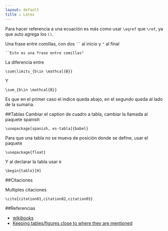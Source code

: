 ```yaml
---
layout: default
title : Latex
---
```

Para hacer referencia a una ecuación es más como usar `\eqref` que `\ref`, ya que auto agrega los `()`.  

Una frase entre comillas, con dos `´´` al inicio y `"` al final

	´´Esto es una frase entre comillas"

La diferencia entre

    \sum\limits_{b\in \mathcal{B}}

Y

    \sum_{b\in \mathcal{B}}

Es que en el primer caso el indice queda abajo, en el segundo queda al lado de la sumaria.

##Tablas
Cambiar el caption de cuadro a tabla, cambiar la llamada al paquete spanish

    \usepackage[spanish, es-tabla]{babel}


Para que una tabla no se mueva de posición donde se define, usar el paquete

    \usepackage{float}

Y al declarar la tabla usar `H`

    \begin{table}[H]

##Citaciones

Multiples citaciones

    \cite{citation01,citation02,citation03}

##Referencias

* [wikibooks](http://en.wikibooks.org/wiki/LaTeX/Bibliography_Management)  
* [Keeping tables/figures close to where they are mentioned](http://tex.stackexchange.com/questions/2275/keeping-tables-figures-close-to-where-they-are-mentioned)  
